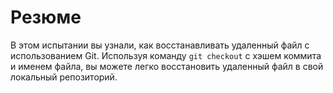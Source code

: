 # Резюме

В этом испытании вы узнали, как восстанавливать удаленный файл с использованием Git. Используя команду `git checkout` с хэшем коммита и именем файла, вы можете легко восстановить удаленный файл в свой локальный репозиторий.
